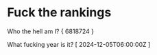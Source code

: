 # Fuck the rankings

Who the hell am I?
{ 6818724 }

What fucking year is it?
[ 2024-12-05T06:00:00Z ]

